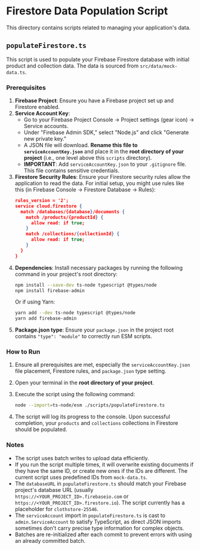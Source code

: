 
# Firestore Data Population Script

This directory contains scripts related to managing your application's data.

## `populateFirestore.ts`

This script is used to populate your Firebase Firestore database with initial product and collection data. The data is sourced from `src/data/mock-data.ts`.

### Prerequisites

1.  **Firebase Project**: Ensure you have a Firebase project set up and Firestore enabled.
2.  **Service Account Key**:
    *   Go to your Firebase Project Console -> Project settings (gear icon) -> Service accounts.
    *   Under "Firebase Admin SDK," select "Node.js" and click "Generate new private key."
    *   A JSON file will download. **Rename this file to `serviceAccountKey.json`** and place it in the **root directory of your project** (i.e., one level above this `scripts` directory).
    *   **IMPORTANT**: Add `serviceAccountKey.json` to your `.gitignore` file. This file contains sensitive credentials.
3.  **Firestore Security Rules**:
    Ensure your Firestore security rules allow the application to read the data. For initial setup, you might use rules like this (in Firebase Console -> Firestore Database -> Rules):
    ```json
    rules_version = '2';
    service cloud.firestore {
      match /databases/{database}/documents {
        match /products/{productId} {
          allow read: if true;
        }
        match /collections/{collectionId} {
          allow read: if true;
        }
      }
    }
    ```
4.  **Dependencies**: Install necessary packages by running the following command in your project's root directory:
    ```bash
    npm install --save-dev ts-node typescript @types/node
    npm install firebase-admin
    ```
    Or if using Yarn:
    ```bash
    yarn add --dev ts-node typescript @types/node
    yarn add firebase-admin
    ```
5.  **Package.json type**: Ensure your `package.json` in the project root contains `"type": "module"` to correctly run ESM scripts.

### How to Run

1.  Ensure all prerequisites are met, especially the `serviceAccountKey.json` file placement, Firestore rules, and `package.json` type setting.
2.  Open your terminal in the **root directory of your project**.
3.  Execute the script using the following command:

    ```bash
    node --import=ts-node/esm ./scripts/populateFirestore.ts
    ```

4.  The script will log its progress to the console. Upon successful completion, your `products` and `collections` collections in Firestore should be populated.

### Notes

*   The script uses batch writes to upload data efficiently.
*   If you run the script multiple times, it will overwrite existing documents if they have the same ID, or create new ones if the IDs are different. The current script uses predefined IDs from `mock-data.ts`.
*   The `databaseURL` in `populateFirestore.ts` should match your Firebase project's database URL (usually `https://<YOUR_PROJECT_ID>.firebaseio.com` or `https://<YOUR_PROJECT_ID>.firestore.io`). The script currently has a placeholder for `clothstore-25546`.
*   The `serviceAccount` import in `populateFirestore.ts` is cast to `admin.ServiceAccount` to satisfy TypeScript, as direct JSON imports sometimes don't carry precise type information for complex objects.
*   Batches are re-initialized after each commit to prevent errors with using an already committed batch.

